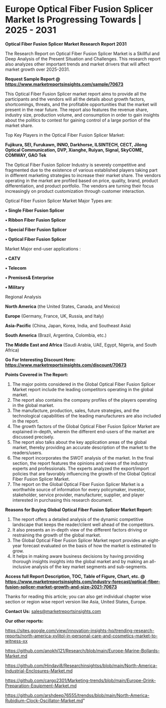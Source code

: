 # Europe Optical Fiber Fusion Splicer Market Is Progressing Towards | 2025 - 2031

<strong>Optical Fiber Fusion Splicer Market Research Report 2031</strong>

The Research Report on Optical Fiber Fusion Splicer Market is a Skillful and Deep Analysis of the Present Situation and Challenges. This research report also analyzes other important trends and market drivers that will affect market growth over 2025-2031.

<strong>Request Sample Report @ <a href=https://www.marketreportsinsights.com/sample/70673>https://www.marketreportsinsights.com/sample/70673</a></strong>

This Optical Fiber Fusion Splicer market report aims to provide all the participants and the vendors will all the details about growth factors, shortcomings, threats, and the profitable opportunities that the market will present in the near future. The report also features the revenue share, industry size, production volume, and consumption in order to gain insights about the politics to contest for gaining control of a large portion of the market share.

Top Key Players in the Optical Fiber Fusion Splicer Market:

<strong>Fujikura, SEI, Furukawn, INNO, Darkhorse, ILSINTECH, CECT, Jilong Optical Communication, DVP, Xianghe, Ruiyan, Signal, SkyCOME, COMWAY, GAO Tek</strong>

The Optical Fiber Fusion Splicer Industry is severely competitive and fragmented due to the existence of various established players taking part in different marketing strategies to increase their market share. The vendors operating in the market are profiled based on price, quality, brand, product differentiation, and product portfolio. The vendors are turning their focus increasingly on product customization through customer interaction.

Optical Fiber Fusion Splicer Market Major Types are:

<strong>• Single Fiber Fusion Splicer

• Ribbon Fiber Fusion Splicer

• Special Fiber Fusion Splicer

• Optical Fiber Fusion Splicer</strong>

Market Major end-user applications :

<strong>• CATV

• Telecom

• Premises& Enterprise

• Military</strong>

Regional Analysis

</u><strong><b>North America</b></strong> (the United States, Canada, and Mexico)

<strong><b>Europe </b></strong>(Germany, France, UK, Russia, and Italy)

<strong><b>Asia-Pacific</b></strong> (China, Japan, Korea, India, and Southeast Asia)

<strong><b>South America</b></strong> (Brazil, Argentina, Colombia, etc.)

<strong><b>The Middle East and Africa</b></strong> (Saudi Arabia, UAE, Egypt, Nigeria, and South Africa)

<strong>Go For Interesting Discount Here: <a href=https://www.marketreportsinsights.com/discount/70673>https://www.marketreportsinsights.com/discount/70673</a></strong>

<strong>Points Covered in The Report:</strong>
<ol>
  <li>The major points considered in the Global Optical Fiber Fusion Splicer Market report include the leading competitors operating in the global market.</li>
  <li>The report also contains the company profiles of the players operating in the global market.</li>
  <li>The manufacture, production, sales, future strategies, and the technological capabilities of the leading manufacturers are also included in the report.</li>
  <li>The growth factors of the Global Optical Fiber Fusion Splicer Market are explained in-depth, wherein the different end-users of the market are discussed precisely.</li>
  <li>The report also talks about the key application areas of the global market, thereby providing an accurate description of the market to the readers/users.</li>
  <li>The report incorporates the SWOT analysis of the market. In the final section, the report features the opinions and views of the industry experts and professionals. The experts analyzed the export/import policies that are favorably influencing the growth of the Global Optical Fiber Fusion Splicer Market.</li>
  <li>The report on the Global Optical Fiber Fusion Splicer Market is a worthwhile source of information for every policymaker, investor, stakeholder, service provider, manufacturer, supplier, and player interested in purchasing this research document.</li>
</ol>
<strong>Reasons for Buying Global Optical Fiber Fusion Splicer Market Report:</strong>

<ol>
  <li>The report offers a detailed analysis of the dynamic competitive landscape that keeps the reader/client well ahead of the competitors.</li>
  <li>It also presents an in-depth view of the different factors driving or restraining the growth of the global market.</li>
  <li>The Global Optical Fiber Fusion Splicer Market report provides an eight-year forecast evaluated on the basis of how the market is estimated to grow.</li>
  <li>It helps in making aware business decisions by having providing thorough insights insights into the global market and by making an all-inclusive analysis of the key market segments and sub-segments.</li>
</ol>
<strong>Access full Report Description, TOC, Table of Figure, Chart, etc. @ <a href=https://www.marketreportsinsights.com/industry-forecast/optical-fiber-fusion-splicer-market-growth-and-size-2021-70673>https://www.marketreportsinsights.com/industry-forecast/optical-fiber-fusion-splicer-market-growth-and-size-2021-70673</a></strong>


Thanks for reading this article; you can also get individual chapter wise section or region wise report version like Asia, United States, Europe.

<strong>Contact Us:</strong>
sales@marketreportsinsights.com

<strong>Our other reports:</strong>

<a href=https://sites.google.com/view/innovation-insights-hq/trending-research-reports/north-america-xylitol-in-personal-care-and-cosmetics-market-to-witness-xx>https://sites.google.com/view/innovation-insights-hq/trending-research-reports/north-america-xylitol-in-personal-care-and-cosmetics-market-to-witness-xx</a>

<a href=https://github.com/anokhi121/Research/blob/main/Europe-Marine-Bollards-Market.md>https://github.com/anokhi121/Research/blob/main/Europe-Marine-Bollards-Market.md</a>

<a href=https://github.com/Hindavi8/Researchinsightss/blob/main/North-America-Industrial-Enclosures-Market.md>https://github.com/Hindavi8/Researchinsightss/blob/main/North-America-Industrial-Enclosures-Market.md</a>

<a href=https://github.com/cargo2301/Marketing-trends/blob/main/Europe-Drink-Preparation-Equipment-Market.md>https://github.com/cargo2301/Marketing-trends/blob/main/Europe-Drink-Preparation-Equipment-Market.md</a>

<a href=https://github.com/arshdeep76555/trendss/blob/main/North-America-Rubidium-Clock-Oscillator-Market.md>https://github.com/arshdeep76555/trendss/blob/main/North-America-Rubidium-Clock-Oscillator-Market.md</a>"
